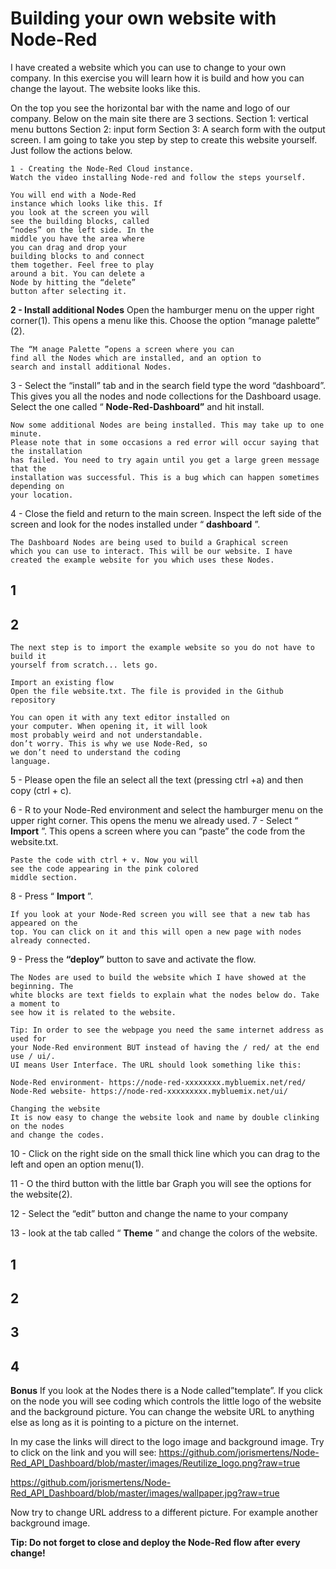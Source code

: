 # Building your own website with Node-Red

I have created a website which you can use to change to your own company. In this exercise
you will learn how it is build and how you can change the layout. The website looks like this.

On the top you see the horizontal bar with the name and logo of our company.
Below on the main site there are 3 sections.
Section 1: vertical menu buttons
Section 2: input form
Section 3: A search form with the output screen.
I am going to take you step by step to create this website yourself. Just follow the actions
below.

```
1 - Creating the Node-Red Cloud instance.
Watch the video installing Node-red and follow the steps yourself.
```
```
You will end with a Node-Red
instance which looks like this. If
you look at the screen you will
see the building blocks, called
“nodes” on the left side. In the
middle you have the area where
you can drag and drop your
building blocks to and connect
them together. Feel free to play
around a bit. You can delete a
Node by hitting the “delete”
button after selecting it.
```

**2 - Install additional Nodes**
Open the hamburger menu on the upper right
corner(1). This opens a menu like this.
Choose the option “manage palette” (2).

```
The “M anage Palette ”opens a screen where you can
find all the Nodes which are installed, and an option to
search and install additional Nodes.
```
3 - Select the “install” tab and in the search field
type the word “dashboard”. This gives you all the
nodes and node collections for the Dashboard
usage.
Select the one called “ **Node-Red-Dashboard”**
and hit install.

```
Now some additional Nodes are being installed. This may take up to one minute.
Please note that in some occasions a red error will occur saying that the installation
has failed. You need to try again until you get a large green message that the
installation was successful. This is a bug which can happen sometimes depending on
your location.
```
4 - Close the field and return to the main screen. Inspect the left side
of the screen and look for the nodes installed under “ **dashboard** ”.

```
The Dashboard Nodes are being used to build a Graphical screen
which you can use to interact. This will be our website. I have
created the example website for you which uses these Nodes.
```
## 1

## 2


```
The next step is to import the example website so you do not have to build it
yourself from scratch... lets go.
```
```
Import an existing flow
Open the file website.txt. The file is provided in the Github repository
```
```
You can open it with any text editor installed on
your computer. When opening it, it will look
most probably weird and not understandable.
don’t worry. This is why we use Node-Red, so
we don’t need to understand the coding
language.
```
5 - Please open the file an select all the text
(pressing ctrl +a) and then copy (ctrl + c).

6 - R to your Node-Red environment and select the hamburger menu on the upper right
corner. This opens the menu we already used.
7 - Select “ **Import** ”.
This opens a screen where you can “paste” the code from the website.txt.

```
Paste the code with ctrl + v. Now you will
see the code appearing in the pink colored
middle section.
```
8 - Press “ **Import** ”.

```
If you look at your Node-Red screen you will see that a new tab has appeared on the
top. You can click on it and this will open a new page with nodes already connected.
```

9 - Press the **“deploy”** button to save and activate the flow.

```
The Nodes are used to build the website which I have showed at the beginning. The
white blocks are text fields to explain what the nodes below do. Take a moment to
see how it is related to the website.
```
```
Tip: In order to see the webpage you need the same internet address as used for
your Node-Red environment BUT instead of having the / red/ at the end use / ui/.
UI means User Interface. The URL should look something like this:
```
```
Node-Red environment- https://node-red-xxxxxxxx.mybluemix.net/red/
Node-Red website- https://node-red-xxxxxxxxx.mybluemix.net/ui/
```
```
Changing the website
It is now easy to change the website look and name by double clinking on the nodes
and change the codes.
```
10 - Click on the right side on the small thick line which you can drag to the left and open
an option menu(1).

11 - O the third button with the little bar Graph you
will see the options for the website(2).

12 - Select the “edit” button and change the name to
your company

13 - look at the tab called “ **Theme** ” and change the
colors of the website.

## 1

## 2

## 3

## 4


**Bonus**
If you look at the Nodes there is a Node
called”template”. If you click on the node
you will see coding which controls the little
logo of the website and the background picture. You can change the website URL to
anything else as long as it is pointing to a picture on the internet.

In my case the links will direct to the logo image and background image. Try to click
on the link and you will see:
https://github.com/jorismertens/Node-Red_API_Dashboard/blob/master/images/Reutilize_logo.png?raw=true

https://github.com/jorismertens/Node-Red_API_Dashboard/blob/master/images/wallpaper.jpg?raw=true

Now try to change URL address to a different picture. For example another
background image.

**Tip: Do not forget to close and deploy the Node-Red flow after every change!**


